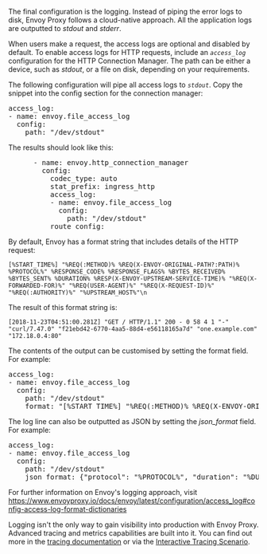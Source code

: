 The final configuration is the logging. Instead of piping the error logs to disk, Envoy Proxy follows a cloud-native approach. All the application logs are outputted to _stdout_ and _stderr_.

When users make a request, the access logs are optional and disabled by default. To enable access logs for HTTP requests, include an *`access_log`* configuration for the HTTP Connection Manager. The path can be either a device, such as *stdout*, or a file on disk, depending on your requirements.

The following configuration will pipe all access logs to *`stdout`*. Copy the snippet into the config section for the connection manager:

<pre class="file" data-target="clipboard">
access_log:
- name: envoy.file_access_log
  config:
    path: "/dev/stdout"
</pre>

The results should look like this:

<pre class="file">
      - name: envoy.http_connection_manager
        config:
          codec_type: auto
          stat_prefix: ingress_http
          access_log:
          - name: envoy.file_access_log
            config:
              path: "/dev/stdout"
          route_config:
</pre>

By default, Envoy has a format string that includes details of the HTTP request:

`[%START_TIME%] "%REQ(:METHOD)% %REQ(X-ENVOY-ORIGINAL-PATH?:PATH)% %PROTOCOL%"
%RESPONSE_CODE% %RESPONSE_FLAGS% %BYTES_RECEIVED% %BYTES_SENT% %DURATION%
%RESP(X-ENVOY-UPSTREAM-SERVICE-TIME)% "%REQ(X-FORWARDED-FOR)%" "%REQ(USER-AGENT)%"
"%REQ(X-REQUEST-ID)%" "%REQ(:AUTHORITY)%" "%UPSTREAM_HOST%"\n`

The result of this format string is:

`[2018-11-23T04:51:00.281Z] "GET / HTTP/1.1" 200 - 0 58 4 1 "-" "curl/7.47.0" "f21ebd42-6770-4aa5-88d4-e56118165a7d" "one.example.com" "172.18.0.4:80"`

The contents of the output can be customised by setting the format field. For example:

<pre class="file">
access_log:
- name: envoy.file_access_log
  config:
    path: "/dev/stdout"
    format: "[%START_TIME%] "%REQ(:METHOD)% %REQ(X-ENVOY-ORIGINAL-PATH?:PATH)% %PROTOCOL%" %RESPONSE_CODE% %RESP(X-ENVOY-UPSTREAM-SERVICE-TIME)% "%REQ(X-REQUEST-ID)%" "%REQ(:AUTHORITY)%" "%UPSTREAM_HOST%"\n"
</pre>

The log line can also be outputted as JSON by setting the *json_format* field. For example:
<pre class="file">
access_log:
- name: envoy.file_access_log
  config:
    path: "/dev/stdout"
    json_format: {"protocol": "%PROTOCOL%", "duration": "%DURATION%", "request_method": "%REQ(:METHOD)%"}
</pre>

For further information on Envoy's logging approach, visit https://www.envoyproxy.io/docs/envoy/latest/configuration/access_log#config-access-log-format-dictionaries

Logging isn't the only way to gain visibility into production with Envoy Proxy. Advanced tracing and metrics capabilities are built into it. You can find out more in the [tracing documentation](https://www.envoyproxy.io/docs/envoy/latest/intro/arch_overview/tracing) or via the [Interactive Tracing Scenario]().